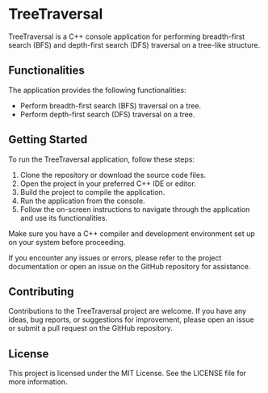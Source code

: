 # TreeTraversal

TreeTraversal is a C++ console application for performing breadth-first search (BFS) and depth-first search (DFS) traversal on a tree-like structure.

## Functionalities

The application provides the following functionalities:

- Perform breadth-first search (BFS) traversal on a tree.
- Perform depth-first search (DFS) traversal on a tree.

## Getting Started

To run the TreeTraversal application, follow these steps:

1. Clone the repository or download the source code files.
2. Open the project in your preferred C++ IDE or editor.
3. Build the project to compile the application.
4. Run the application from the console.
5. Follow the on-screen instructions to navigate through the application and use its functionalities.

Make sure you have a C++ compiler and development environment set up on your system before proceeding.

If you encounter any issues or errors, please refer to the project documentation or open an issue on the GitHub repository for assistance.

## Contributing

Contributions to the TreeTraversal project are welcome. If you have any ideas, bug reports, or suggestions for improvement, please open an issue or submit a pull request on the GitHub repository.

## License

This project is licensed under the MIT License. See the LICENSE file for more information.
